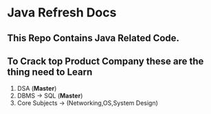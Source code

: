 # Java Refresh Docs

## This Repo Contains Java Related Code.

## To Crack top Product Company these are the thing need to Learn

1. DSA (**Master**)
2. DBMS -> SQL (**Master**)
3. Core Subjects -> (Networking,OS,System Design)
